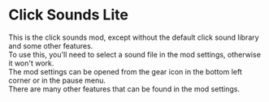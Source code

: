 # Click Sounds Lite
This is the click sounds mod, except without the default click sound library and some other features.\
To use this, you'll need to select a sound file in the mod settings, otherwise it won't work.\
The mod settings can be opened from the gear icon in the bottom left corner or in the pause menu.\
There are many other features that can be found in the mod settings.
